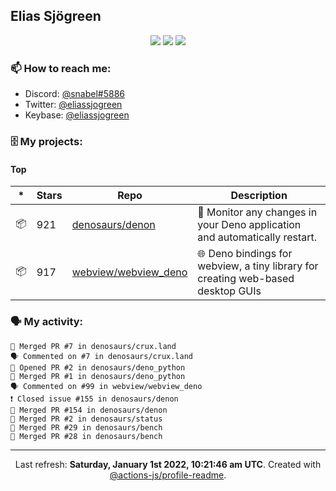 ## Elias Sjögreen

<p align="center">
  <img src="https://img.shields.io/badge/🎂-dec. 2003-success" />
  <img src="https://img.shields.io/badge/🌎-Stockholm-informational" />
  <img src="https://img.shields.io/badge/👦-He/Him-informational" />
</p>

### 📫 How to reach me:

- Discord: [@snabel#5886](https://discord.com/users/267978757799673866)
- Twitter: [@eliassjogreen](https://twitter.com/eliassjogreen)
- Keybase: [@eliassjogreen](https://keybase.io/eliassjogreen)

### 🗄 My projects:

#### Top
|*|Stars|Repo|Description|
|---|---|---|---|
| 📦 | 921 | [denosaurs/denon](https://github.com/denosaurs/denon) | 👀 Monitor any changes in your Deno application and automatically restart. |
| 📦 | 917 | [webview/webview_deno](https://github.com/webview/webview_deno) | 🌐 Deno bindings for webview, a tiny library for creating web-based desktop GUIs |

### 🗣 My activity:

```
🎉 Merged PR #7 in denosaurs/crux.land
🗣 Commented on #7 in denosaurs/crux.land
💪 Opened PR #2 in denosaurs/deno_python
🎉 Merged PR #1 in denosaurs/deno_python
🗣 Commented on #99 in webview/webview_deno
❗️ Closed issue #155 in denosaurs/denon
🎉 Merged PR #154 in denosaurs/denon
🎉 Merged PR #2 in denosaurs/status
🎉 Merged PR #29 in denosaurs/bench
🎉 Merged PR #28 in denosaurs/bench
```

------------
<p align="center">Last refresh: <b>Saturday, January 1st 2022, 10:21:46 am UTC</b>. Created with <a href=https://github.com/marketplace/actions/profile-readme>@actions-js/profile-readme</a>.</p>
